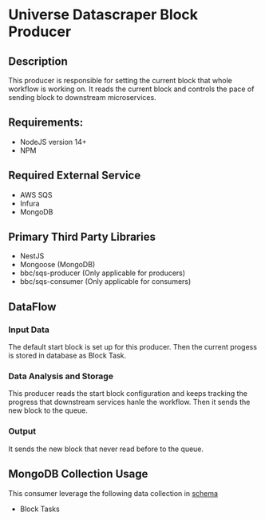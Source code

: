 # Universe Datascraper Block Producer

## Description

This producer is responsible for setting the current block that whole workflow is working on. It reads the current block and controls the pace of sending block to downstream microservices.

## Requirements:

- NodeJS version 14+
- NPM

## Required External Service

- AWS SQS
- Infura
- MongoDB

## Primary Third Party Libraries

- NestJS
- Mongoose (MongoDB)
- bbc/sqs-producer (Only applicable for producers)
- bbc/sqs-consumer (Only applicable for consumers)

## DataFlow

### Input Data

The default start block is set up for this producer. Then the current progess is stored in database as Block Task.  

### Data Analysis and Storage

This producer reads the start block configuration and keeps tracking the progress that downstream services hanle the workflow. Then it sends the new block to the queue.  

### Output

It sends the new block that never read before to the queue.

## MongoDB Collection Usage

This consumer leverage the following data collection in [schema](https://github.com/plugblockchain/Universe-Datascraper-Schema)
- Block Tasks

